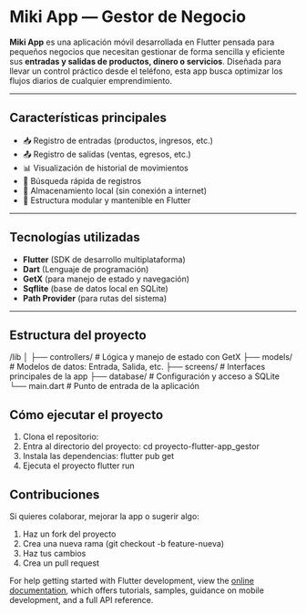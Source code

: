 # Miki App — Gestor de Negocio

**Miki App** es una aplicación móvil desarrollada en Flutter pensada para pequeños negocios que necesitan gestionar de forma sencilla y eficiente sus **entradas y salidas de productos, dinero o servicios**. Diseñada para llevar un control práctico desde el teléfono, esta app busca optimizar los flujos diarios de cualquier emprendimiento.

---

## Características principales

- 📥 Registro de entradas (productos, ingresos, etc.)
- 📤 Registro de salidas (ventas, egresos, etc.)
- 📊 Visualización de historial de movimientos
- 🔎 Búsqueda rápida de registros
- 💾 Almacenamiento local (sin conexión a internet)
- 🧱 Estructura modular y mantenible en Flutter

---

## Tecnologías utilizadas

- **Flutter** (SDK de desarrollo multiplataforma)
- **Dart** (Lenguaje de programación)
- **GetX** (para manejo de estado y navegación)
- **Sqflite** (base de datos local en SQLite)
- **Path Provider** (para rutas del sistema)

---

## Estructura del proyecto

/lib
│
├── controllers/ # Lógica y manejo de estado con GetX
├── models/ # Modelos de datos: Entrada, Salida, etc.
├── screens/ # Interfaces principales de la app
├── database/ # Configuración y acceso a SQLite
└── main.dart # Punto de entrada de la aplicación


## Cómo ejecutar el proyecto

1. Clona el repositorio:
2. Entra al directorio del proyecto:
     cd proyecto-flutter-app_gestor
3. Instala las dependencias:
   flutter pub get
4. Ejecuta el proyecto
   flutter run


## Contribuciones
Si quieres colaborar, mejorar la app o sugerir algo:

1. Haz un fork del proyecto
2. Crea una nueva rama (git checkout -b feature-nueva)
3. Haz tus cambios
4. Crea un pull request




For help getting started with Flutter development, view the
[online documentation](https://docs.flutter.dev/), which offers tutorials,
samples, guidance on mobile development, and a full API reference.
